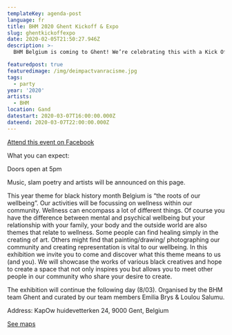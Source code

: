 ```yaml
---
templateKey: agenda-post
language: fr
title: BHM 2020 Ghent Kickoff & Expo
slug: ghentkickoffexpo
date: 2020-02-05T21:50:27.946Z
description: >-
  BHM Belgium is coming to Ghent! We’re celebrating this with a Kick Off party and an exhibition featuring young black creatives.

featuredpost: true
featuredimage: /img/deimpactvanracisme.jpg
tags:
  - party
year: '2020'
artists:
  - BHM
location: Gand
datestart: 2020-03-07T16:00:00.000Z
dateend: 2020-03-07T22:00:00.000Z
---
```

[Attend this event on Facebook](https://www.facebook.com/events/203727230747514/?notif_t=event_calendar_create&notif_id=1582801803082111)

What you can expect:

Doors open at 5pm

Music, slam poetry and artists will be announced on this page.

This year theme for black history month Belgium is “the roots of our wellbeing”. Our activities will be focussing on wellness within our community. Wellness can encompass a lot of different things. Of course you have the difference between mental and psychical wellbeing but your relationship with your family, your body and the outside world are also themes that relate to wellness. Some people can find healing simply in the creating of art. Others might find that painting/drawing/ photographing our community and creating representation is vital to our wellbeing. In this exhibition we invite you to come and discover what this theme means to us (and you). We will showcase the works of various black creatives and hope to create a space that not only inspires you but allows you to meet other people in our community who share your desire to create.

The exhibition will continue the following day (8/03).
Organised by the BHM team Ghent and curated by our team members Emilia Brys  &  Loulou Salumu.

Address: KapOw
huidevetterken 24, 9000 Gent, Belgium

[See maps](https://goo.gl/maps/Zebd7SihXioB8JS9A)
